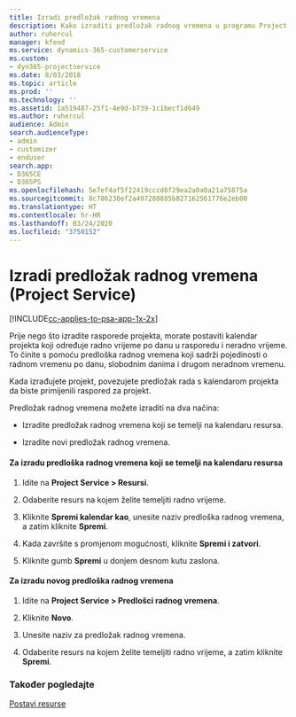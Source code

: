 ```yaml
---
title: Izradi predložak radnog vremena
description: Kako izraditi predložak radnog vremena u programu Project Service
author: ruhercul
manager: kfend
ms.service: dynamics-365-customerservice
ms.custom:
- dyn365-projectservice
ms.date: 8/03/2018
ms.topic: article
ms.prod: ''
ms.technology: ''
ms.assetid: 1a519487-25f1-4e9d-b739-1c1becf1d649
ms.author: ruhercul
audience: Admin
search.audienceType:
- admin
- customizer
- enduser
search.app:
- D365CE
- D365PS
ms.openlocfilehash: 5e7ef4af5f22419cccd8f29ea2a0a0a21a75875a
ms.sourcegitcommit: 8c786230ef2a497280885b827162561776e2eb00
ms.translationtype: HT
ms.contentlocale: hr-HR
ms.lasthandoff: 03/24/2020
ms.locfileid: "3750152"
---
```

# <a name="create-a-work-hours-template-project-service"></a>Izradi predložak radnog vremena (Project Service)

[!INCLUDE[cc-applies-to-psa-app-1x-2x](../includes/cc-applies-to-psa-app-1x-2x.md)]

Prije nego što izradite rasporede projekta, morate postaviti kalendar projekta koji određuje radno vrijeme po danu u rasporedu i neradno vrijeme. To činite s pomoću predloška radnog vremena koji sadrži pojedinosti o radnom vremenu po danu, slobodnim danima i drugom neradnom vremenu.  
  
 Kada izrađujete projekt, povezujete predložak rada s kalendarom projekta da biste primijenili raspored za projekt.  
  
 Predložak radnog vremena možete izraditi na dva načina:  
  
-   Izradite predložak radnog vremena koji se temelji na kalendaru resursa.  
  
-   Izradite novi predložak radnog vremena.  
  
#### <a name="to-create-a-work-hours-template-based-on-a-resources-calendar"></a>Za izradu predloška radnog vremena koji se temelji na kalendaru resursa  
  
1.  Idite na **Project Service > Resursi**.  
  
2.  Odaberite resurs na kojem želite temeljiti radno vrijeme.  
  
3.  Kliknite **Spremi kalendar kao**, unesite naziv predloška radnog vremena, a zatim kliknite **Spremi**.  
  
4.  Kada završite s promjenom mogućnosti, kliknite **Spremi i zatvori**.  
  
5.  Kliknite gumb **Spremi** u donjem desnom kutu zaslona.  
  
#### <a name="to-create-a-new-work-hours-template"></a>Za izradu novog predloška radnog vremena  
  
1.  Idite na **Project Service > Predlošci radnog vremena**.  
  
2.  Kliknite **Novo**.  
  
3.  Unesite naziv za predložak radnog vremena.  
  
4.  Odaberite resurs na kojem želite temeljiti radno vrijeme, a zatim kliknite **Spremi**.  
  
### <a name="see-also"></a>Također pogledajte  
 [Postavi resurse](../project-service/set-up-resources.md)
